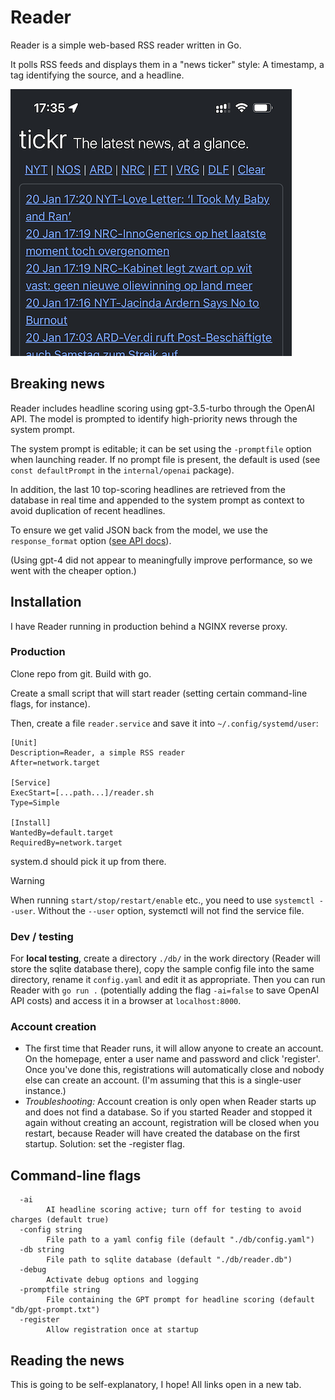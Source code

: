 # Reader

Reader is a simple web-based RSS reader written in Go.

It polls RSS feeds and displays them in a "news ticker" style: A timestamp, a tag identifying the source, and a headline. 

![](docs/tickr.png)

## Breaking news

Reader includes headline scoring using gpt-3.5-turbo through the OpenAI API. The model is prompted to identify high-priority news through the system prompt. 

The system prompt is editable; it can be set using the `-promptfile` option when launching reader. If no prompt file is present, the default is used (see `const defaultPrompt` in the `internal/openai` package).

In addition, the last 10 top-scoring headlines are retrieved from the database in real time and appended to the system prompt as context to avoid duplication of recent headlines.

To ensure we get valid JSON back from the model, we use the `response_format` option ([see API docs](https://platform.openai.com/docs/api-reference/chat/create#chat-create-response_format)). 

(Using gpt-4 did not appear to meaningfully improve performance, so we went with the cheaper option.)

## Installation

I have Reader running in production behind a NGINX reverse proxy. 

### Production

Clone repo from git. Build with go.

Create a small script that will start reader (setting certain command-line flags, for instance).

Then, create a file `reader.service` and save it into `~/.config/systemd/user`:

```systemd
[Unit]
Description=Reader, a simple RSS reader
After=network.target

[Service]
ExecStart=[...path...]/reader.sh
Type=Simple

[Install]
WantedBy=default.target
RequiredBy=network.target
```

system.d should pick it up from there.

> [!WARNING]
> When running `start/stop/restart/enable` etc., you need to use `systemctl --user`. Without the `--user` option, systemctl will not find the service file.



### Dev / testing

For **local testing**, create a directory `./db/` in the work directory (Reader will store the sqlite database there), copy the sample config file into the same directory, rename it `config.yaml` and edit it as appropriate. Then you can run Reader with `go run .` (potentially adding the flag `-ai=false` to save OpenAI API costs) and access it in a browser at `localhost:8000`.

### Account creation

- The first time that Reader runs, it will allow anyone to create an account. On the homepage, enter a user name and password and click 'register'. Once you've done this, registrations will automatically close and nobody else can create an account. (I'm assuming that this is a single-user instance.)
- *Troubleshooting:* Account creation is only open when Reader starts up and does not find a database. So if you started Reader and stopped it again without creating an account, registration will be closed when you restart, because Reader will have created the database on the first startup. Solution: set the -register flag. 

## Command-line flags

```
  -ai
    	AI headline scoring active; turn off for testing to avoid charges (default true)
  -config string
    	File path to a yaml config file (default "./db/config.yaml")
  -db string
    	File path to sqlite database (default "./db/reader.db")
  -debug
    	Activate debug options and logging
  -promptfile string
    	File containing the GPT prompt for headline scoring (default "db/gpt-prompt.txt")
  -register
    	Allow registration once at startup
```

## Reading the news

This is going to be self-explanatory, I hope! All links open in a new tab.

